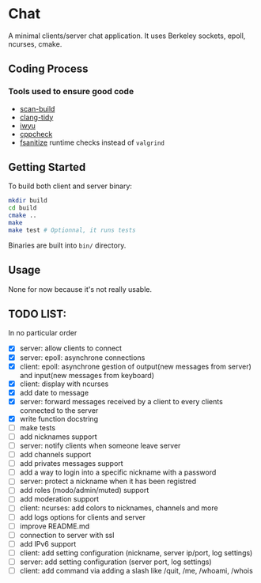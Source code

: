 # Chat

A minimal clients/server chat application.
It uses Berkeley sockets, epoll, ncurses, cmake.

## Coding Process
### Tools used to ensure good code
- [scan-build](//clang-analyzer.llvm.org/scan-build.html)
- [clang-tidy](//clang.llvm.org/extra/clang-tidy/)
- [iwyu](//github.com/include-what-you-use/include-what-you-use)
- [cppcheck](//github.com/danmar/cppcheck)
- [fsanitize](//clang.llvm.org/docs/AddressSanitizer.html) runtime checks instead of `valgrind`

## Getting Started
To build both client and server binary:
```sh
mkdir build
cd build
cmake ..
make
make test # Optionnal, it runs tests
```
Binaries are built into `bin/` directory.

## Usage
None for now because it's not really usable.

## TODO LIST:
In no particular order

- [x] server: allow clients to connect
- [x] server: epoll: asynchrone connections 
- [x] client: epoll: asynchrone gestion of output(new messages from server) and input(new messages from keyboard)
- [x] client: display with ncurses
- [x] add date to message
- [x] server: forward messages received by a client to every clients connected to the server
- [x] write function docstring
- [ ] make tests
- [ ] add nicknames support
- [ ] server: notify clients when someone leave server
- [ ] add channels support
- [ ] add privates messages support
- [ ] add a way to login into a specific nickname with a password
- [ ] server: protect a nickname when it has been registred
- [ ] add roles (modo/admin/muted) support
- [ ] add moderation support
- [ ] client: ncurses: add colors to nicknames, channels and more
- [ ] add logs options for clients and server
- [ ] improve README.md
- [ ] connection to server with ssl
- [ ] add IPv6 support
- [ ] client: add setting configuration (nickname, server ip/port, log settings)
- [ ] server: add setting configuration (server port, log settings)
- [ ] client: add command via adding a slash like /quit, /me, /whoami, /whois
